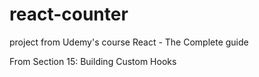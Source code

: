 # react-counter
project from Udemy's course React - The Complete guide

From Section 15: Building Custom Hooks

